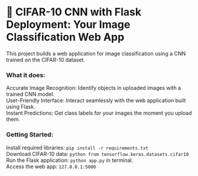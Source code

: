 # 📸 CIFAR-10 CNN with Flask Deployment: Your Image Classification Web App
This project builds a web application for image classification using a CNN trained on the CIFAR-10 dataset.

### What it does:

Accurate Image Recognition: Identify objects in uploaded images with a trained CNN model.<br>
User-Friendly Interface: Interact seamlessly with the web application built using Flask.<br>
Instant Predictions: Get class labels for your images the moment you upload them.<br>

### Getting Started:
Install required libraries: ```pip install -r requirements.txt```<br>
Download CIFAR-10 data: ```python from tensorflow.keras.datasets.cifar10```<br>
Run the Flask application: `python app.py` in terminal.<br>
Access the web app: `127.0.0.1:5000`<br>
